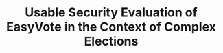 ---
title: "Usable Security Evaluation of EasyVote in the Context of Complex Elections"
collection: phd
permalink: /publications/2016-02-Usable-Security-Evaluation-of-EasyVote-in-the-Context-of-Complex-Elections
venue: 'Usable Security Evaluation of EasyVote in the Context of Complex Elections'
pages: '1-173'
publisher: '{Technische Universit{\"a}t Darmstadt}'
year: '2016'
paperurl: 'http://tuprints.ulb.tu-darmstadt.de/5418/'
citation: ' <b>Jurlind Budurushi</b></br> Usable Security Evaluation of EasyVote in the Context of Complex Elections'
---